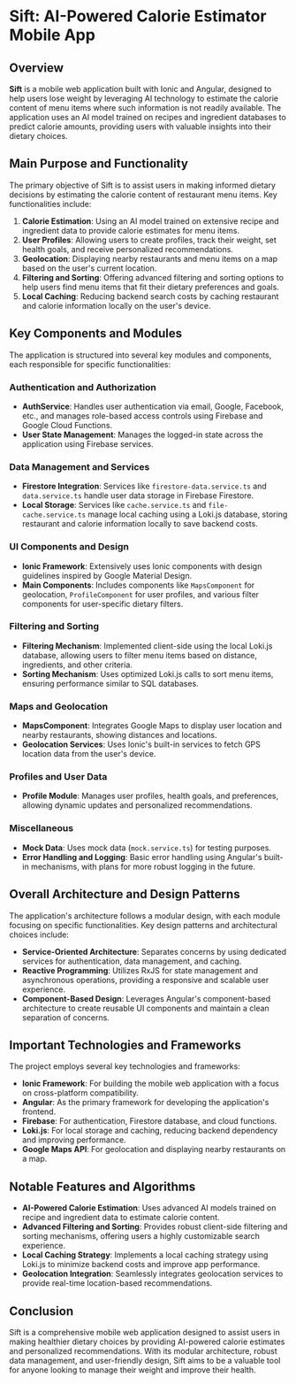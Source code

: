 # Sift: AI-Powered Calorie Estimator Mobile App

## Overview

**Sift** is a mobile web application built with Ionic and Angular, designed to help users lose weight by leveraging AI technology to estimate the calorie content of menu items where such information is not readily available. The application uses an AI model trained on recipes and ingredient databases to predict calorie amounts, providing users with valuable insights into their dietary choices.

## Main Purpose and Functionality

The primary objective of Sift is to assist users in making informed dietary decisions by estimating the calorie content of restaurant menu items. Key functionalities include:

1. **Calorie Estimation**: Using an AI model trained on extensive recipe and ingredient data to provide calorie estimates for menu items.
2. **User Profiles**: Allowing users to create profiles, track their weight, set health goals, and receive personalized recommendations.
3. **Geolocation**: Displaying nearby restaurants and menu items on a map based on the user's current location.
4. **Filtering and Sorting**: Offering advanced filtering and sorting options to help users find menu items that fit their dietary preferences and goals.
5. **Local Caching**: Reducing backend search costs by caching restaurant and calorie information locally on the user's device.

## Key Components and Modules

The application is structured into several key modules and components, each responsible for specific functionalities:

### Authentication and Authorization
- **AuthService**: Handles user authentication via email, Google, Facebook, etc., and manages role-based access controls using Firebase and Google Cloud Functions.
- **User State Management**: Manages the logged-in state across the application using Firebase services.

### Data Management and Services
- **Firestore Integration**: Services like `firestore-data.service.ts` and `data.service.ts` handle user data storage in Firebase Firestore.
- **Local Storage**: Services like `cache.service.ts` and `file-cache.service.ts` manage local caching using a Loki.js database, storing restaurant and calorie information locally to save backend costs.

### UI Components and Design
- **Ionic Framework**: Extensively uses Ionic components with design guidelines inspired by Google Material Design.
- **Main Components**: Includes components like `MapsComponent` for geolocation, `ProfileComponent` for user profiles, and various filter components for user-specific dietary filters.

### Filtering and Sorting
- **Filtering Mechanism**: Implemented client-side using the local Loki.js database, allowing users to filter menu items based on distance, ingredients, and other criteria.
- **Sorting Mechanism**: Uses optimized Loki.js calls to sort menu items, ensuring performance similar to SQL databases.

### Maps and Geolocation
- **MapsComponent**: Integrates Google Maps to display user location and nearby restaurants, showing distances and locations.
- **Geolocation Services**: Uses Ionic's built-in services to fetch GPS location data from the user's device.

### Profiles and User Data
- **Profile Module**: Manages user profiles, health goals, and preferences, allowing dynamic updates and personalized recommendations.

### Miscellaneous
- **Mock Data**: Uses mock data (`mock.service.ts`) for testing purposes.
- **Error Handling and Logging**: Basic error handling using Angular's built-in mechanisms, with plans for more robust logging in the future.

## Overall Architecture and Design Patterns

The application's architecture follows a modular design, with each module focusing on specific functionalities. Key design patterns and architectural choices include:

- **Service-Oriented Architecture**: Separates concerns by using dedicated services for authentication, data management, and caching.
- **Reactive Programming**: Utilizes RxJS for state management and asynchronous operations, providing a responsive and scalable user experience.
- **Component-Based Design**: Leverages Angular's component-based architecture to create reusable UI components and maintain a clean separation of concerns.

## Important Technologies and Frameworks

The project employs several key technologies and frameworks:

- **Ionic Framework**: For building the mobile web application with a focus on cross-platform compatibility.
- **Angular**: As the primary framework for developing the application's frontend.
- **Firebase**: For authentication, Firestore database, and cloud functions.
- **Loki.js**: For local storage and caching, reducing backend dependency and improving performance.
- **Google Maps API**: For geolocation and displaying nearby restaurants on a map.

## Notable Features and Algorithms

- **AI-Powered Calorie Estimation**: Uses advanced AI models trained on recipe and ingredient data to estimate calorie content.
- **Advanced Filtering and Sorting**: Provides robust client-side filtering and sorting mechanisms, offering users a highly customizable search experience.
- **Local Caching Strategy**: Implements a local caching strategy using Loki.js to minimize backend costs and improve app performance.
- **Geolocation Integration**: Seamlessly integrates geolocation services to provide real-time location-based recommendations.

## Conclusion

Sift is a comprehensive mobile web application designed to assist users in making healthier dietary choices by providing AI-powered calorie estimates and personalized recommendations. With its modular architecture, robust data management, and user-friendly design, Sift aims to be a valuable tool for anyone looking to manage their weight and improve their health.
